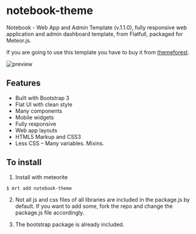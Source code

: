 notebook-theme
=====================

Notebook - Web App and Admin Template (v.1.1.0), fully responsive web application and admin dashboard template, from Flatfull, packaged for Meteor.js.

If you are going to use this template you have to buy it from [themeforest](http://themeforest.net/item/notebook-web-app-and-admin-template/6228450).

![preview](http://3.s3.envato.com/files/87769289/preview.png)

Features
--------

* Built with Bootstrap 3
* Flat UI with clean style
* Many components
* Mobile widgets
* Fully responsive
* Web app layouts
* HTML5 Markup and CSS3
* Less CSS – Many variables. Mixins.

To install
----------

1. Install with meteorite

```sh
$ mrt add notebook-theme
```

2. Not all js and css files of all libraries are included in the package.js by default. If you want to add some, fork the repo and change the package.js file accordingly.

3. The bootstrap package is already included.
